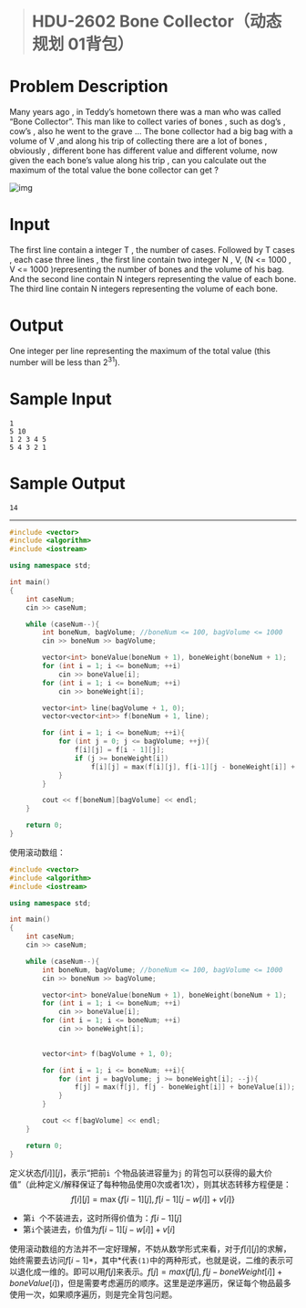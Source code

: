 > # HDU-2602 Bone Collector（动态规划 01背包）

# Problem Description

Many years ago , in Teddy’s hometown there was a man who was called “Bone Collector”. This man like to collect varies of bones , such as dog’s , cow’s , also he went to the grave …
The bone collector had a big bag with a volume of V ,and along his trip of collecting there are a lot of bones , obviously , different bone has different value and different volume, now given the each bone’s value along his trip , can you calculate out the maximum of the total value the bone collector can get ?

![img](http://acm.hdu.edu.cn/data/images/C154-1003-1.jpg)

# Input

The first line contain a integer T , the number of cases.
Followed by T cases , each case three lines , the first line contain two integer N , V, (N <= 1000 , V <= 1000 )representing the number of bones and the volume of his bag. And the second line contain N integers representing the value of each bone. The third line contain N integers representing the volume of each bone.

# Output

One integer per line representing the maximum of the total value (this number will be less than $2^{31}$).

# Sample Input

```
1
5 10
1 2 3 4 5
5 4 3 2 1
```

# Sample Output

```
14
```

---

```c++
#include <vector>
#include <algorithm>
#include <iostream>

using namespace std;

int main()
{
    int caseNum;
    cin >> caseNum;

    while (caseNum--){
        int boneNum, bagVolume; //boneNum <= 100, bagVolume <= 1000
        cin >> boneNum >> bagVolume;

        vector<int> boneValue(boneNum + 1), boneWeight(boneNum + 1);
        for (int i = 1; i <= boneNum; ++i)
            cin >> boneValue[i];
        for (int i = 1; i <= boneNum; ++i)
            cin >> boneWeight[i];

        vector<int> line(bagVolume + 1, 0);
        vector<vector<int>> f(boneNum + 1, line);

        for (int i = 1; i <= boneNum; ++i){
            for (int j = 0; j <= bagVolume; ++j){
                f[i][j] = f[i - 1][j];
                if (j >= boneWeight[i]) 
                    f[i][j] = max(f[i][j], f[i-1][j - boneWeight[i]] + boneValue[i]);
            }
        }

        cout << f[boneNum][bagVolume] << endl;
    }

    return 0;
}
```

使用滚动数组：

```c++
#include <vector>
#include <algorithm>
#include <iostream>

using namespace std;

int main()
{
    int caseNum;
    cin >> caseNum;

    while (caseNum--){
        int boneNum, bagVolume; //boneNum <= 100, bagVolume <= 1000
        cin >> boneNum >> bagVolume;

        vector<int> boneValue(boneNum + 1), boneWeight(boneNum + 1);
        for (int i = 1; i <= boneNum; ++i)
            cin >> boneValue[i];
        for (int i = 1; i <= boneNum; ++i)
            cin >> boneWeight[i];

        
        vector<int> f(bagVolume + 1, 0);

        for (int i = 1; i <= boneNum; ++i){
            for (int j = bagVolume; j >= boneWeight[i]; --j){
                f[j] = max(f[j], f[j - boneWeight[i]] + boneValue[i]);
            }
        }

        cout << f[bagVolume] << endl;
    }

    return 0;
}
```

定义状态$f[i]][j]$，表示“把前`i `个物品装进容量为`j` 的背包可以获得的最大价值”（此种定义/解释保证了每种物品使用0次或者1次），则其状态转移方程便是：
$$
f[i][j]=\max \{f[i-1][j], f[i-1][j-w[i]]+v[i]\}
$$

* 第`i `个不装进去，这时所得价值为：$f[i - 1][j]$
* 第`i`个装进去，价值为$f[i-1][j-w[i]] + v[i]$


使用滚动数组的方法并不一定好理解，不妨从数学形式来看，对于$f[i][j]$的求解，始终需要去访问$f[i-1]*$，其中*代表`(1)`中的两种形式，也就是说，二维的表示可以退化成一维的。即可以用$f[j]$来表示。$f[j] = max(f[j], f[j - boneWeight[i]] + boneValue[i])$，但是需要考虑遍历的顺序。这里是逆序遍历，保证每个物品最多使用一次，如果顺序遍历，则是完全背包问题。